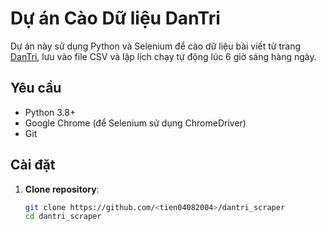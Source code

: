 # Dự án Cào Dữ liệu DanTri

Dự án này sử dụng Python và Selenium để cào dữ liệu bài viết từ trang [DanTri](https://dantri.com.vn/), lưu vào file CSV và lập lịch chạy tự động lúc 6 giờ sáng hàng ngày.

## Yêu cầu
- Python 3.8+
- Google Chrome (để Selenium sử dụng ChromeDriver)
- Git

## Cài đặt
1. **Clone repository**:
   ```bash
   git clone https://github.com/<tien04082004>/dantri_scraper
   cd dantri_scraper